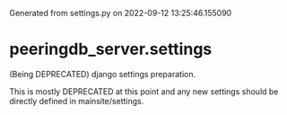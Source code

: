 Generated from settings.py on 2022-09-12 13:25:46.155090

# peeringdb_server.settings

(Being DEPRECATED) django settings preparation.

This is mostly DEPRECATED at this point and any new settings should be directly
defined in mainsite/settings.
